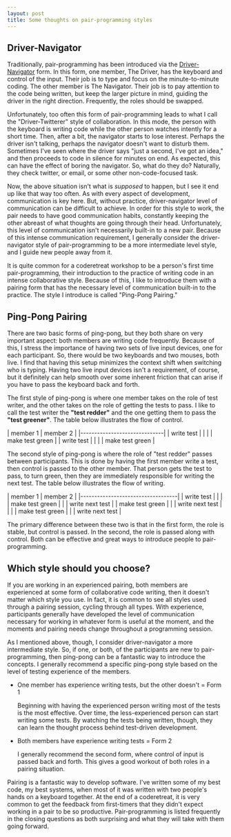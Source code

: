 ```yaml
---
layout: post
title: Some thoughts on pair-programming styles
---
```


## Driver-Navigator

Traditionally, pair-programming has been introduced via the [Driver-Navigator](http://guide.agilealliance.org/guide/pairing.html) form. In this form, one member, The Driver, has the keyboard and control of the input. Their job is to type and focus on the minute-to-minute coding. The other member is The Navigator. Their job is to pay attention to the code being written, but keep the larger picture in mind, guiding the driver in the right direction. Frequently, the roles should be swapped.

Unfortunately, too often this form of pair-programming leads to what I call the "Driver-Twitterer" style of collaboration. In this mode, the person with the keyboard is writing code while the other person watches intently for a short time. Then, after a bit, the navigator starts to lose interest. Perhaps the driver isn't talking, perhaps the navigator doesn't want to disturb them. Sometimes I've seen where the driver says "just a second, I've got an idea," and then proceeds to code in silence for minutes on end. As expected, this can have the effect of boring the navigator. So, what do they do? Naturally, they check twitter, or email, or some other non-code-focused task.

Now, the above situation isn't what is *supposed* to happen, but I see it end up like that way too often. As with every aspect of development, communication is key here. But, without practice, driver-navigator level of communication can be difficult to achieve. In order for this style to work, the pair needs to have good communication habits, constantly keeping the other abreast of what thoughts are going through their head. Unfortunately, this level of communication isn't necessarily built-in to a new pair. Because of this intense communication requirement, I generally consider the driver-navigator style of pair-programming to be a more intermediate level style, and I guide new people away from it.

It is quite common for a coderetreat workshop to be a person's first time pair-programming, their introduction to the practice of writing code in an intense collaborative style. Because of this, I like to introduce them with a pairing form that has the necessary level of communication built-in to the practice. The style I introduce is called "Ping-Pong Pairing."

## Ping-Pong Pairing

There are two basic forms of ping-pong, but they both share on very important aspect: both members are writing code frequently. Because of this, I stress the importance of having two sets of live input devices, one for each participant. So, there would be two keyboards and two mouses, both live. I find that having this setup minimizes the context shift when switching who is typing. Having two live input devices isn't a requirement, of course, but it definitely can help smooth over some inherent friction that can arise if you have to pass the keyboard back and forth.

The first style of ping-pong is where one member takes on the role of test writer, and the other takes on the role of getting the tests to pass. I like to call the test writer the **"test redder"** and the one getting them to pass the **"test greener"**. The table below illustrates the flow of control.

| member 1   | member 2        |
|------------------------------|
| write test |                 |
|            | make test green |
| write test |                 |
|            | make test green |

The second style of ping-pong is where the role of "test redder" passes between participants. This is done by having the first member write a test, then control is passed to the other member. That person gets the test to pass, to turn green, then they are immediately responsible for writing the next test. The table below illustrates the flow of writing.

| member 1        | member 2        |
|-----------------------------------|
| write test      |                 |
|                 | make test green |
|                 | write next test |
| make test green |                 |
| write next test |                 |
|                 | make test green |
|                 | write next test |

The primary difference between these two is that in the first form, the role is stable, but control is passed. In the second, the role is passed along with control. Both can be effective and great ways to introduce people to pair-programming.

## Which style should you choose?

If you are working in an experienced pairing, both members are experienced at some form of collaborative code writing, then it doesn't matter which style you use. In fact, it is common to see all styles used through a pairing session, cycling through all types. With experience, participants generally have developed the level of communication necessary for working in whatever form is useful at the moment, and the moments and pairing needs change throughout a programming session.

As I mentioned above, though, I consider driver-navigator a more intermediate style. So, if one, or both, of the participants are new to pair-programming, then ping-pong can be a fantastic way to introduce the concepts. I generally recommend a specific ping-pong style based on the level of testing experience of the members.

* One member has experience writing tests, but the other doesn't = Form 1 

  Beginning with having the experienced person writing most of the tests is the most effective. Over time, the less-experienced person can start writing some tests. By watching the tests being written, though, they can learn the thought process behind test-driven development.

* Both members have experience writing tests = Form 2

  I generally recommend the second form, where control of input is passed back and forth. This gives a good workout of both roles in a pairing situation.

Pairing is a fantastic way to develop software. I've written some of my best code, my best systems, when most of it was written with two people's hands on a keyboard together. At the end of a coderetreat, it is very common to get the feedback from first-timers that they didn't expect working in a pair to be so productive. Pair-programming is listed frequently in the closing questions as both surprising and what they will take with them going forward.

